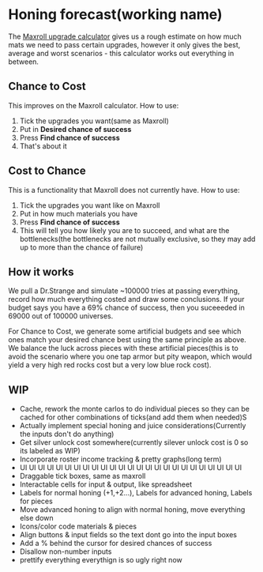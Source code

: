 # Honing forecast(working name)

The [Maxroll upgrade calculator](https://maxroll.gg/lost-ark/upgrade-calculator) gives us a rough estimate on how much mats we need to pass certain upgrades, however it only gives the best, average and worst scenarios - this calculator works out everything in between.

## Chance to Cost

This improves on the Maxroll calculator. How to use:

1. Tick the upgrades you want(same as Maxroll)
2. Put in **Desired chance of success**
3. Press **Find chance of success**
4. That's about it

## Cost to Chance

This is a functionality that Maxroll does not currently have. How to use:

1. Tick the upgrades you want like on Maxroll
2. Put in how much materials you have
3. Press **Find chance of success**
4. This will tell you how likely you are to succeed, and what are the bottlenecks(the bottlenecks are not mutually exclusive, so they may add up to more than the chance of failure)

## How it works

We pull a Dr.Strange and simulate ~100000 tries at passing everything, record how much everything costed and draw some conclusions. If your budget says you have a 69% chance of success, then you suceeeded in 69000 out of 100000 universes.

For Chance to Cost, we generate some artificial budgets and see which ones match your desired chance best using the same principle as above. We balance the luck across pieces with these artificial pieces(this is to avoid the scenario where you one tap armor but pity weapon, which would yield a very high red rocks cost but a very low blue rock cost).

## WIP

- Cache, rework the monte carlos to do individual pieces so they can be cached for other combinations of ticks(and add them when needed)S
- Actually implement special honing and juice considerations(Currently the inputs don't do anything)
- Get silver unlock cost somewhere(currently silever unlock cost is 0 so its labeled as WIP)
- Incorporate roster income tracking & pretty graphs(long term)
- UI UI UI UI UI UI UI UI UI UI UI UI UI UI UI UI UI UI UI UI UI UI UI UI UI
- Draggable tick boxes, same as maxroll
- Interactable cells for input & output, like spreadsheet
- Labels for normal honing (+1,+2...), Labels for advanced honing, Labels for pieces
- Move advanced honing to align with normal honing, move everything else down
- Icons/color code materials & pieces
- Align buttons & input fields so the text dont go into the input boxes
- Add a % behind the cursor for desired chances of success
- Disallow non-number inputs
- prettify everything everythign is so ugly right now

